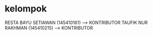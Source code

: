 # kelompok


RESTA BAYU SETIAWAN (145410161) --> KONTRIBUTOR
TAUFIK NUR RAKHMAN (145410215) --> KONTRIBUTOR
